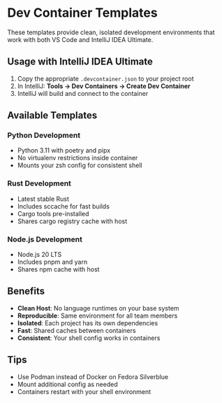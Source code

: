 # Dev Container Templates

These templates provide clean, isolated development environments that work with both VS Code and IntelliJ IDEA Ultimate.

## Usage with IntelliJ IDEA Ultimate

1. Copy the appropriate `.devcontainer.json` to your project root
2. In IntelliJ: **Tools → Dev Containers → Create Dev Container**
3. IntelliJ will build and connect to the container

## Available Templates

### Python Development
- Python 3.11 with poetry and pipx
- No virtualenv restrictions inside container
- Mounts your zsh config for consistent shell

### Rust Development  
- Latest stable Rust
- Includes sccache for fast builds
- Cargo tools pre-installed
- Shares cargo registry cache with host

### Node.js Development
- Node.js 20 LTS
- Includes pnpm and yarn
- Shares npm cache with host

## Benefits

- **Clean Host**: No language runtimes on your base system
- **Reproducible**: Same environment for all team members  
- **Isolated**: Each project has its own dependencies
- **Fast**: Shared caches between containers
- **Consistent**: Your shell config works in containers

## Tips

- Use Podman instead of Docker on Fedora Silverblue
- Mount additional config as needed
- Containers restart with your shell environment